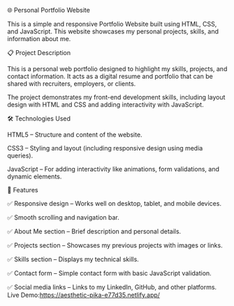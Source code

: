 🌐 Personal Portfolio Website

This is a simple and responsive Portfolio Website built using HTML, CSS, and JavaScript. This website showcases my personal projects, skills, and information about me.

📋 Project Description

This is a personal web portfolio designed to highlight my skills, projects, and contact information. It acts as a digital resume and portfolio that can be shared with recruiters, employers, or clients.

The project demonstrates my front-end development skills, including layout design with HTML and CSS and adding interactivity with JavaScript.

🛠️ Technologies Used

HTML5 – Structure and content of the website.

CSS3 – Styling and layout (including responsive design using media queries).

JavaScript – For adding interactivity like animations, form validations, and dynamic elements.

🎨 Features

✅ Responsive design – Works well on desktop, tablet, and mobile devices.

✅ Smooth scrolling and navigation bar.

✅ About Me section – Brief description and personal details.

✅ Projects section – Showcases my previous projects with images or links.

✅ Skills section – Displays my technical skills.

✅ Contact form – Simple contact form with basic JavaScript validation.

✅ Social media links – Links to my LinkedIn, GitHub, and other platforms.
Live Demo:https://aesthetic-pika-e77d35.netlify.app/

